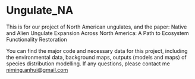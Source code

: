 # Ungulate_NA
This is for our project of North American ungulates, and the paper:  Native and Alien Ungulate Expansion Across North America: A Path to Ecosystem Functionality Restoration

You can find the major code and necessary data for this project, including the environmental data, background maps, outputs (models and maps) of species distribution modelling. If any questions, please contact me niming.anhui@gmail.com
